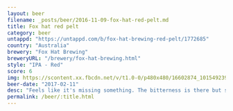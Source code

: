 ```yaml
---
layout: beer
filename: _posts/beer/2016-11-09-fox-hat-red-pelt.md
title: Fox hat red pelt
category: beer
untappd: "https://untappd.com/b/fox-hat-brewing-red-pelt/1772685"
country: "Australia"
brewery: "Fox Hat Brewing"
breweryURL: "/brewery/fox-hat-brewing.html"
style: "IPA - Red"
score: 6
img: https://scontent.xx.fbcdn.net/v/t1.0-0/p480x480/16602874_10154923951953745_7354285082881268208_n.jpg?oh=28117166befeaf74d71521bd56cfd014&oe=5AE77229
beer-date: "2017-02-11"
desc: "Feels like it's missing something. The bitterness is there but sadly no great flavour behind that. Really high levels of sediment as well. A rare miss from fox hat"
permalink: /beer/:title.html
---
```

